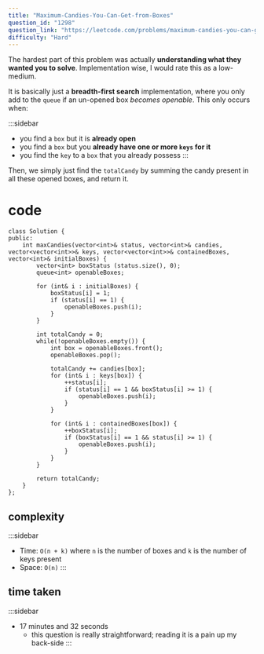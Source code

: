```yaml
---
title: "Maximum-Candies-You-Can-Get-from-Boxes"
question_id: "1298"
question_link: "https://leetcode.com/problems/maximum-candies-you-can-get-from-boxes/"
difficulty: "Hard"
---
```


The hardest part of this problem was actually **understanding what they wanted you to solve**.
Implementation wise, I would rate this as a low-medium.

It is basically just a **breadth-first search** implementation,
where you only add to the `queue` if an un-opened box *becomes openable*.
This only occurs when:

:::sidebar
- you find a `box` but it is **already open**
- you find a `box` but you **already have one or more `keys` for it**
- you find the `key` to a `box` that you already possess
:::

Then, we simply just find the `totalCandy` by summing the candy present in all these opened boxes,
and return it.

# cod<span>e</span>

```{.cpp}
class Solution {
public:
    int maxCandies(vector<int>& status, vector<int>& candies, vector<vector<int>>& keys, vector<vector<int>>& containedBoxes, vector<int>& initialBoxes) {
        vector<int> boxStatus (status.size(), 0);
        queue<int> openableBoxes;

        for (int& i : initialBoxes) {
            boxStatus[i] = 1;
            if (status[i] == 1) {
                openableBoxes.push(i);
            }
        }

        int totalCandy = 0;
        while(!openableBoxes.empty()) {
            int box = openableBoxes.front();
            openableBoxes.pop();

            totalCandy += candies[box];
            for (int& i : keys[box]) {
                ++status[i];
                if (status[i] == 1 && boxStatus[i] >= 1) {
                    openableBoxes.push(i);
                }
            }

            for (int& i : containedBoxes[box]) {
                ++boxStatus[i];
                if (boxStatus[i] == 1 && status[i] >= 1) {
                    openableBoxes.push(i);
                }
            }
        }

        return totalCandy;
    }
};
```

## complexit<span>y</span>

:::sidebar
- Time: `O(n + k)` where `n` is the number of boxes and `k` is the number of keys present
- Space: `O(n)`
:::

## time take<span>n</span>

:::sidebar
- 17 minutes and 32 seconds
    - this question is really straightforward; reading it is a pain up my back-side
:::
